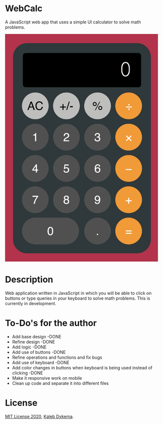 # WebCalc

A JavaScript web app that uses a simple UI calculator to solve math problems.

![webcalc_screenshot](https://github.com/KalebDykema/WebCalc/blob/master/WebCalc.png)

# Description

Web application written in JavaScript in which you will be able to click on buttons or type queries in your keyboard to solve math problems. This is currently in development.

# To-Do's for the author

- Add base design -DONE
- Refine design -DONE
- Add logic -DONE
- Add use of buttons -DONE
- Refine operations and functions and fix bugs
- Add use of keyboard -DONE
- Add color changes in buttons when keyboard is being used instead of clicking -DONE
- Make it responsive work on mobile
- Clean up code and separate it into different files
# License

[MIT License 2020](https://mit-license.org), [Kaleb Dykema](https://github.com/KalebDykemal).